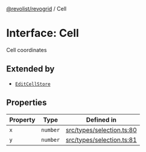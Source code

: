 [@revolist/revogrid](README.md) / Cell

# Interface: Cell

Cell coordinates

## Extended by

- [`EditCellStore`](Interface.EditCellStore.md)

## Properties

| Property | Type | Defined in |
| ------ | ------ | ------ |
| `x` | `number` | [src/types/selection.ts:80](https://github.com/revolist/revogrid/blob/834ef2bcc7d11d36bb9e66716a7f07087a633494/src/types/selection.ts#L80) |
| `y` | `number` | [src/types/selection.ts:81](https://github.com/revolist/revogrid/blob/834ef2bcc7d11d36bb9e66716a7f07087a633494/src/types/selection.ts#L81) |
